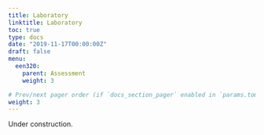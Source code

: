 ```yaml
---
title: Laboratory
linktitle: Laboratory
toc: true
type: docs
date: "2019-11-17T00:00:00Z"
draft: false
menu:
  een320:
    parent: Assessment
    weight: 3

# Prev/next pager order (if `docs_section_pager` enabled in `params.toml`)
weight: 3
---
```


Under construction.
